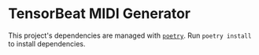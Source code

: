 # TensorBeat MIDI Generator

This project's dependencies are managed with [`poetry`](https://github.com/python-poetry/poetry). Run `poetry install` to install dependencies.
